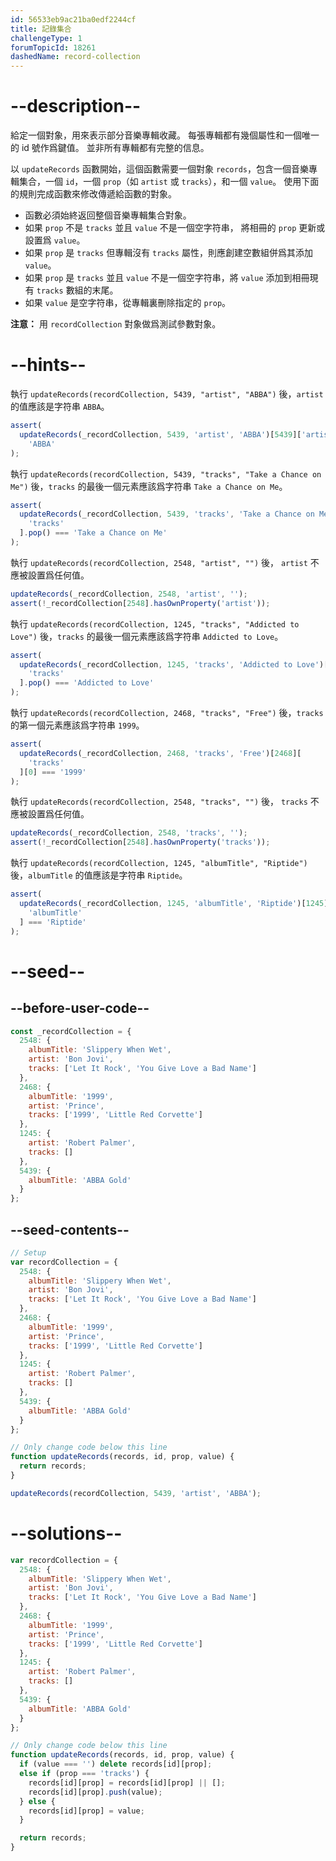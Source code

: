 ```yaml
---
id: 56533eb9ac21ba0edf2244cf
title: 記錄集合
challengeType: 1
forumTopicId: 18261
dashedName: record-collection
---
```


# --description--

給定一個對象，用來表示部分音樂專輯收藏。 每張專輯都有幾個屬性和一個唯一的 id 號作爲鍵值。 並非所有專輯都有完整的信息。

以 `updateRecords` 函數開始，這個函數需要一個對象 `records`，包含一個音樂專輯集合，一個 `id`，一個 `prop`（如 `artist` 或 `tracks`），和一個 `value`。 使用下面的規則完成函數來修改傳遞給函數的對象。

-   函數必須始終返回整個音樂專輯集合對象。
-   如果 `prop` 不是 `tracks` 並且 `value` 不是一個空字符串， 將相冊的 `prop` 更新或設置爲 `value`。
-   如果 `prop` 是 `tracks` 但專輯沒有 `tracks` 屬性，則應創建空數組併爲其添加 `value`。
-   如果 `prop` 是 `tracks` 並且 `value` 不是一個空字符串，將 `value` 添加到相冊現有 `tracks` 數組的末尾。
-   如果 `value` 是空字符串，從專輯裏刪除指定的 `prop`。

**注意：** 用 `recordCollection` 對象做爲測試參數對象。

# --hints--

執行 `updateRecords(recordCollection, 5439, "artist", "ABBA")` 後，`artist` 的值應該是字符串 `ABBA`。

```js
assert(
  updateRecords(_recordCollection, 5439, 'artist', 'ABBA')[5439]['artist'] ===
    'ABBA'
);
```

執行 `updateRecords(recordCollection, 5439, "tracks", "Take a Chance on Me")` 後，`tracks` 的最後一個元素應該爲字符串 `Take a Chance on Me`。

```js
assert(
  updateRecords(_recordCollection, 5439, 'tracks', 'Take a Chance on Me')[5439][
    'tracks'
  ].pop() === 'Take a Chance on Me'
);
```

執行 `updateRecords(recordCollection, 2548, "artist", "")` 後， `artist` 不應被設置爲任何值。

```js
updateRecords(_recordCollection, 2548, 'artist', '');
assert(!_recordCollection[2548].hasOwnProperty('artist'));
```

執行 `updateRecords(recordCollection, 1245, "tracks", "Addicted to Love")` 後，`tracks` 的最後一個元素應該爲字符串 `Addicted to Love`。

```js
assert(
  updateRecords(_recordCollection, 1245, 'tracks', 'Addicted to Love')[1245][
    'tracks'
  ].pop() === 'Addicted to Love'
);
```

執行 `updateRecords(recordCollection, 2468, "tracks", "Free")` 後，`tracks` 的第一個元素應該爲字符串 `1999`。

```js
assert(
  updateRecords(_recordCollection, 2468, 'tracks', 'Free')[2468][
    'tracks'
  ][0] === '1999'
);
```

執行 `updateRecords(recordCollection, 2548, "tracks", "")` 後， `tracks` 不應被設置爲任何值。

```js
updateRecords(_recordCollection, 2548, 'tracks', '');
assert(!_recordCollection[2548].hasOwnProperty('tracks'));
```

執行 `updateRecords(recordCollection, 1245, "albumTitle", "Riptide")` 後，`albumTitle` 的值應該是字符串 `Riptide`。

```js
assert(
  updateRecords(_recordCollection, 1245, 'albumTitle', 'Riptide')[1245][
    'albumTitle'
  ] === 'Riptide'
);
```

# --seed--

## --before-user-code--

```js
const _recordCollection = {
  2548: {
    albumTitle: 'Slippery When Wet',
    artist: 'Bon Jovi',
    tracks: ['Let It Rock', 'You Give Love a Bad Name']
  },
  2468: {
    albumTitle: '1999',
    artist: 'Prince',
    tracks: ['1999', 'Little Red Corvette']
  },
  1245: {
    artist: 'Robert Palmer',
    tracks: []
  },
  5439: {
    albumTitle: 'ABBA Gold'
  }
};
```

## --seed-contents--

```js
// Setup
var recordCollection = {
  2548: {
    albumTitle: 'Slippery When Wet',
    artist: 'Bon Jovi',
    tracks: ['Let It Rock', 'You Give Love a Bad Name']
  },
  2468: {
    albumTitle: '1999',
    artist: 'Prince',
    tracks: ['1999', 'Little Red Corvette']
  },
  1245: {
    artist: 'Robert Palmer',
    tracks: []
  },
  5439: {
    albumTitle: 'ABBA Gold'
  }
};

// Only change code below this line
function updateRecords(records, id, prop, value) {
  return records;
}

updateRecords(recordCollection, 5439, 'artist', 'ABBA');
```

# --solutions--

```js
var recordCollection = {
  2548: {
    albumTitle: 'Slippery When Wet',
    artist: 'Bon Jovi',
    tracks: ['Let It Rock', 'You Give Love a Bad Name']
  },
  2468: {
    albumTitle: '1999',
    artist: 'Prince',
    tracks: ['1999', 'Little Red Corvette']
  },
  1245: {
    artist: 'Robert Palmer',
    tracks: []
  },
  5439: {
    albumTitle: 'ABBA Gold'
  }
};

// Only change code below this line
function updateRecords(records, id, prop, value) {
  if (value === '') delete records[id][prop];
  else if (prop === 'tracks') {
    records[id][prop] = records[id][prop] || [];
    records[id][prop].push(value);
  } else {
    records[id][prop] = value;
  }

  return records;
}
```

